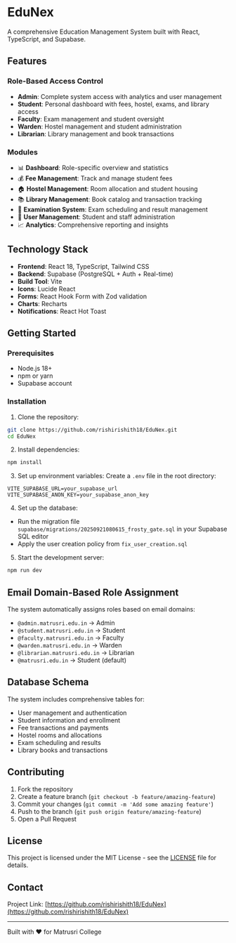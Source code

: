 # EduNex

A comprehensive Education Management System built with React, TypeScript, and Supabase.

## Features

### Role-Based Access Control
- **Admin**: Complete system access with analytics and user management
- **Student**: Personal dashboard with fees, hostel, exams, and library access
- **Faculty**: Exam management and student oversight
- **Warden**: Hostel management and student administration
- **Librarian**: Library management and book transactions

### Modules
- 📊 **Dashboard**: Role-specific overview and statistics
- 💰 **Fee Management**: Track and manage student fees
- 🏠 **Hostel Management**: Room allocation and student housing
- 📚 **Library Management**: Book catalog and transaction tracking
- 📝 **Examination System**: Exam scheduling and result management
- 👥 **User Management**: Student and staff administration
- 📈 **Analytics**: Comprehensive reporting and insights

## Technology Stack

- **Frontend**: React 18, TypeScript, Tailwind CSS
- **Backend**: Supabase (PostgreSQL + Auth + Real-time)
- **Build Tool**: Vite
- **Icons**: Lucide React
- **Forms**: React Hook Form with Zod validation
- **Charts**: Recharts
- **Notifications**: React Hot Toast

## Getting Started

### Prerequisites
- Node.js 18+ 
- npm or yarn
- Supabase account

### Installation

1. Clone the repository:
```bash
git clone https://github.com/rishirishith18/EduNex.git
cd EduNex
```

2. Install dependencies:
```bash
npm install
```

3. Set up environment variables:
Create a `.env` file in the root directory:
```env
VITE_SUPABASE_URL=your_supabase_url
VITE_SUPABASE_ANON_KEY=your_supabase_anon_key
```

4. Set up the database:
- Run the migration file `supabase/migrations/20250921080615_frosty_gate.sql` in your Supabase SQL editor
- Apply the user creation policy from `fix_user_creation.sql`

5. Start the development server:
```bash
npm run dev
```


## Email Domain-Based Role Assignment

The system automatically assigns roles based on email domains:

- `@admin.matrusri.edu.in` → Admin
- `@student.matrusri.edu.in` → Student  
- `@faculty.matrusri.edu.in` → Faculty
- `@warden.matrusri.edu.in` → Warden
- `@librarian.matrusri.edu.in` → Librarian
- `@matrusri.edu.in` → Student (default)

## Database Schema

The system includes comprehensive tables for:
- User management and authentication
- Student information and enrollment
- Fee transactions and payments
- Hostel rooms and allocations
- Exam scheduling and results
- Library books and transactions

## Contributing

1. Fork the repository
2. Create a feature branch (`git checkout -b feature/amazing-feature`)
3. Commit your changes (`git commit -m 'Add some amazing feature'`)
4. Push to the branch (`git push origin feature/amazing-feature`)
5. Open a Pull Request

## License

This project is licensed under the MIT License - see the [LICENSE](LICENSE) file for details.

## Contact

Project Link: [https://github.com/rishirishith18/EduNex](https://github.com/rishirishith18/EduNex)

---

Built with ❤️ for Matrusri College
